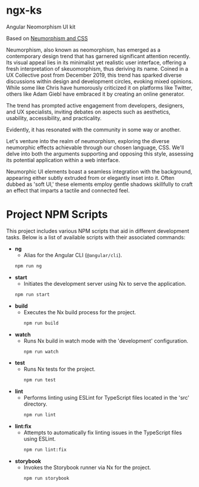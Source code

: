 # ngx-ks

Angular Neomorphism UI kit

Based on [Neumorphism and CSS](https://css-tricks.com/neumorphism-and-css/)

Neumorphism, also known as neomorphism, has emerged as a contemporary design trend that has garnered significant attention recently. Its visual appeal lies in its minimalist yet realistic user interface, offering a fresh interpretation of skeuomorphism, thus deriving its name. Coined in a UX Collective post from December 2019, this trend has sparked diverse discussions within design and development circles, evoking mixed opinions. While some like Chris have humorously criticized it on platforms like Twitter, others like Adam Giebl have embraced it by creating an online generator.

The trend has prompted active engagement from developers, designers, and UX specialists, inviting debates on aspects such as aesthetics, usability, accessibility, and practicality.

Evidently, it has resonated with the community in some way or another.

Let's venture into the realm of neumorphism, exploring the diverse neumorphic effects achievable through our chosen language, CSS. We'll delve into both the arguments supporting and opposing this style, assessing its potential application within a web interface.

Neumorphic UI elements boast a seamless integration with the background, appearing either subtly extruded from or elegantly inset into it. Often dubbed as 'soft UI,' these elements employ gentle shadows skillfully to craft an effect that imparts a tactile and connected feel.

# Project NPM Scripts

This project includes various NPM scripts that aid in different development tasks. Below is a list of available scripts with their associated commands:

- **ng**
  - Alias for the Angular CLI (`@angular/cli`).
  ```bash
  npm run ng

- **start**
  - Initiates the development server using Nx to serve the application.
  ```bash
  npm run start

- **build**
  - Executes the Nx build process for the project.
    ```bash
    npm run build

- **watch**
  - Runs Nx build in watch mode with the 'development' configuration.
    ```bash
    npm run watch

- **test**
  - Runs Nx tests for the project.
    ```bash
    npm run test

- **lint**
  - Performs linting using ESLint for TypeScript files located in the 'src' directory.
    ```bash
    npm run lint

- **lint:fix**
  - Attempts to automatically fix linting issues in the TypeScript files using ESLint.
    ```bash
    npm run lint:fix

- **storybook**
  - Invokes the Storybook runner via Nx for the project.
    ```bash
    npm run storybook
